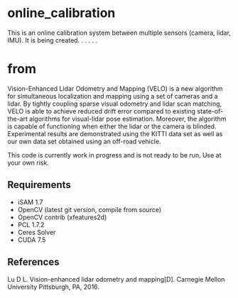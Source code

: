 # online_calibration
This is an online calibration system between multiple sensors (camera, lidar, IMU). It is being created. . . . . .

# from
Vision-Enhanced Lidar Odometry and Mapping (VELO) is a new algorithm for simultaneous localization and mapping using a set of cameras and a lidar. By tightly coupling sparse visual odometry and lidar scan matching, VELO is able to achieve reduced drift error compared to existing state-of-the-art algorithms for visual-lidar pose estimation. Moreover, the algorithm is capable of functioning when either the lidar or the camera is blinded. Experimental results are demonstrated using the KITTI data set as well as our own data set obtained using an off-road vehicle.

This code is currently work in progress and is not ready to be run. Use at your own risk.

## Requirements

* iSAM 1.7
* OpenCV (latest git version, compile from source)
* OpenCV contrib (xfeatures2d)
* PCL 1.7.2
* Ceres Solver
* CUDA 7.5

## References
Lu D L. Vision-enhanced lidar odometry and mapping[D]. Carnegie Mellon University Pittsburgh, PA, 2016.
